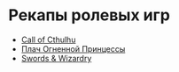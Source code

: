 # Рекапы ролевых игр

- [Call of Cthulhu](./Call-of-Cthulhu)
- [Плач Огненной Принцессы](./LotFP)
- [Swords & Wizardry](./Swords-and-Wizardry)
